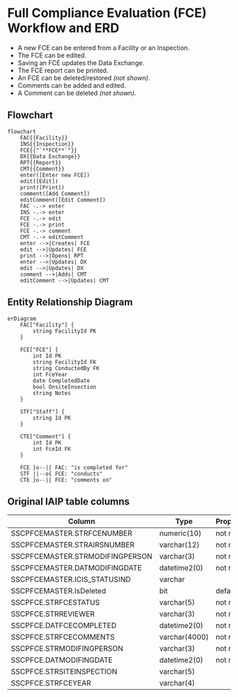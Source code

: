# Full Compliance Evaluation (FCE) Workflow and ERD

* A new FCE can be entered from a Facility or an Inspection.
* The FCE can be edited.
* Saving an FCE updates the Data Exchange.
* The FCE report can be printed.
* An FCE can be deleted/restored *(not shown)*.
* Comments can be added and edited.
* A Comment can be deleted *(not shown)*.

## Flowchart

```mermaid
flowchart
    FAC{{Facility}}
    INS{{Inspection}}
    FCE{{"`**FCE**`"}}
    DX{{Data Exchange}}
    RPT{{Report}}
    CMT{{Comment}}
    enter([Enter new FCE])
    edit([Edit])
    print([Print])
    comment([Add Comment])
    editComment([Edit Comment])
    FAC -.-> enter
    INS -.-> enter
    FCE -.-> edit
    FCE -.-> print
    FCE -.-> comment
    CMT -.-> editComment
    enter -->|Creates| FCE
    edit -->|Updates| FCE
    print -->|Opens| RPT
    enter -->|Updates| DX
    edit -->|Updates| DX
    comment -->|Adds| CMT
    editComment -->|Updates| CMT

```

## Entity Relationship Diagram

```mermaid
erDiagram
    FAC["Facility"] {
        string FacilityId PK
    }

    FCE["FCE"] {
        int Id PK
        string FacilityId FK
        string ConductedBy FK
        int FceYear
        date CompletedDate
        bool OnsiteInsection
        string Notes
    }

    STF["Staff"] {
        string Id PK
    }

    CTE["Comment"] {
        int Id PK
        int FceId FK
    }

    FCE }o--|| FAC: "is completed for"
    STF ||--o{ FCE: "conducts"
    CTE }o--|| FCE: "comments on"

```

## Original IAIP table columns

| Column                          | Type          | Properties | Status  | Destination      |
|---------------------------------|---------------|------------|---------|------------------|
| SSCPFCEMASTER.STRFCENUMBER      | numeric(10)   | not null   | ✔       | Id               |
| SSCPFCEMASTER.STRAIRSNUMBER     | varchar(12)   | not null   | ✔       | FacilityId       |
| SSCPFCEMASTER.STRMODIFINGPERSON | varchar(3)    | not null   | ✖       | *none*           |
| SSCPFCEMASTER.DATMODIFINGDATE   | datetime2(0)  | not null   | ✖       | *none*           |
| SSCPFCEMASTER.ICIS_STATUSIND    | varchar       |            | *defer* |                  |
| SSCPFCEMASTER.IsDeleted         | bit           | default 0  | ✔       | Base.IsDeleted   |
| SSCPFCE.STRFCESTATUS            | varchar(5)    | not null   | ✖       | *none*           |
| SSCPFCE.STRREVIEWER             | varchar(3)    | not null   | ✔       | ConductedBy      |
| SSCPFCE.DATFCECOMPLETED         | datetime2(0)  | not null   | ✔       | CompletedDate    |
| SSCPFCE.STRFCECOMMENTS          | varchar(4000) | not null   | ✔       | Notes            |
| SSCPFCE.STRMODIFINGPERSON       | varchar(3)    | not null   | ✔       | Base.UpdatedById |
| SSCPFCE.DATMODIFINGDATE         | datetime2(0)  | not null   | ✔       | Base.UpdatedAt   |
| SSCPFCE.STRSITEINSPECTION       | varchar(5)    |            | ✔       | onsiteInspection |
| SSCPFCE.STRFCEYEAR              | varchar(4)    |            | ✔       | FceYear          |
